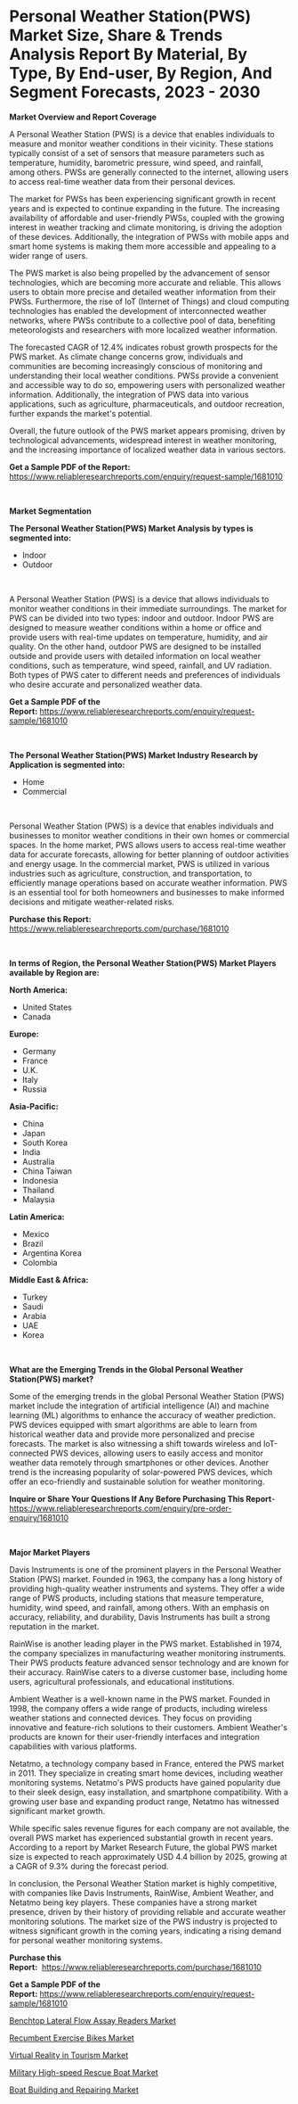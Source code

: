 <p><h1>Personal Weather Station(PWS) Market Size, Share & Trends Analysis Report By Material, By Type, By End-user, By Region, And Segment Forecasts, 2023 - 2030</h1></p><p><strong>Market Overview and Report Coverage</strong></p>
<p><p>A Personal Weather Station (PWS) is a device that enables individuals to measure and monitor weather conditions in their vicinity. These stations typically consist of a set of sensors that measure parameters such as temperature, humidity, barometric pressure, wind speed, and rainfall, among others. PWSs are generally connected to the internet, allowing users to access real-time weather data from their personal devices.</p><p>The market for PWSs has been experiencing significant growth in recent years and is expected to continue expanding in the future. The increasing availability of affordable and user-friendly PWSs, coupled with the growing interest in weather tracking and climate monitoring, is driving the adoption of these devices. Additionally, the integration of PWSs with mobile apps and smart home systems is making them more accessible and appealing to a wider range of users.</p><p>The PWS market is also being propelled by the advancement of sensor technologies, which are becoming more accurate and reliable. This allows users to obtain more precise and detailed weather information from their PWSs. Furthermore, the rise of IoT (Internet of Things) and cloud computing technologies has enabled the development of interconnected weather networks, where PWSs contribute to a collective pool of data, benefiting meteorologists and researchers with more localized weather information.</p><p>The forecasted CAGR of 12.4% indicates robust growth prospects for the PWS market. As climate change concerns grow, individuals and communities are becoming increasingly conscious of monitoring and understanding their local weather conditions. PWSs provide a convenient and accessible way to do so, empowering users with personalized weather information. Additionally, the integration of PWS data into various applications, such as agriculture, pharmaceuticals, and outdoor recreation, further expands the market's potential.</p><p>Overall, the future outlook of the PWS market appears promising, driven by technological advancements, widespread interest in weather monitoring, and the increasing importance of localized weather data in various sectors.</p></p>
<p><strong>Get a Sample PDF of the Report:</strong> <a href="https://www.reliableresearchreports.com/enquiry/request-sample/1681010">https://www.reliableresearchreports.com/enquiry/request-sample/1681010</a></p>
<p>&nbsp;</p>
<p><strong>Market Segmentation</strong></p>
<p><strong>The Personal Weather Station(PWS) Market Analysis by types is segmented into:</strong></p>
<p><ul><li>Indoor</li><li>Outdoor</li></ul></p>
<p>&nbsp;</p>
<p><p>A Personal Weather Station (PWS) is a device that allows individuals to monitor weather conditions in their immediate surroundings. The market for PWS can be divided into two types: indoor and outdoor. Indoor PWS are designed to measure weather conditions within a home or office and provide users with real-time updates on temperature, humidity, and air quality. On the other hand, outdoor PWS are designed to be installed outside and provide users with detailed information on local weather conditions, such as temperature, wind speed, rainfall, and UV radiation. Both types of PWS cater to different needs and preferences of individuals who desire accurate and personalized weather data.</p></p>
<p><strong>Get a Sample PDF of the Report:</strong>&nbsp;<a href="https://www.reliableresearchreports.com/enquiry/request-sample/1681010">https://www.reliableresearchreports.com/enquiry/request-sample/1681010</a></p>
<p>&nbsp;</p>
<p><strong>The Personal Weather Station(PWS) Market Industry Research by Application is segmented into:</strong></p>
<p><ul><li>Home</li><li>Commercial</li></ul></p>
<p>&nbsp;</p>
<p><p>Personal Weather Station (PWS) is a device that enables individuals and businesses to monitor weather conditions in their own homes or commercial spaces. In the home market, PWS allows users to access real-time weather data for accurate forecasts, allowing for better planning of outdoor activities and energy usage. In the commercial market, PWS is utilized in various industries such as agriculture, construction, and transportation, to efficiently manage operations based on accurate weather information. PWS is an essential tool for both homeowners and businesses to make informed decisions and mitigate weather-related risks.</p></p>
<p><strong>Purchase this Report:</strong>&nbsp; <a href="https://www.reliableresearchreports.com/purchase/1681010">https://www.reliableresearchreports.com/purchase/1681010</a></p>
<p>&nbsp;</p>
<p><strong>In terms of Region, the Personal Weather Station(PWS) Market Players available by Region are:</strong></p>
<p>
    <p> <strong> North America: </strong>
        <ul>
            <li>United States</li>
            <li>Canada</li>
        </ul>
        </p> 
    <p> <strong> Europe: </strong>
        <ul>
            <li>Germany</li>
            <li>France</li>
            <li>U.K.</li>
            <li>Italy</li>
            <li>Russia</li>
        </ul>
        </p> 
    <p> <strong> Asia-Pacific: </strong>
        <ul>
            <li>China</li>
            <li>Japan</li>
            <li>South Korea</li>
            <li>India</li>
            <li>Australia</li>
            <li>China Taiwan</li>
            <li>Indonesia</li>
            <li>Thailand</li>
            <li>Malaysia</li>
        </ul>
        </p> 
    <p> <strong> Latin America: </strong>
        <ul>
            <li>Mexico</li>
            <li>Brazil</li>
            <li>Argentina Korea</li>
            <li>Colombia</li>
        </ul>
        </p> 
    <p> <strong> Middle East & Africa: </strong>
        <ul>
            <li>Turkey</li>
            <li>Saudi</li>
            <li>Arabia</li>
            <li>UAE</li>
            <li>Korea</li>
        </ul>
    </p>
    </p>
<p>&nbsp;</p>
<p><strong>What are the Emerging Trends in the Global Personal Weather Station(PWS) market?</strong></p>
<p><p>Some of the emerging trends in the global Personal Weather Station (PWS) market include the integration of artificial intelligence (AI) and machine learning (ML) algorithms to enhance the accuracy of weather prediction. PWS devices equipped with smart algorithms are able to learn from historical weather data and provide more personalized and precise forecasts. The market is also witnessing a shift towards wireless and IoT-connected PWS devices, allowing users to easily access and monitor weather data remotely through smartphones or other devices. Another trend is the increasing popularity of solar-powered PWS devices, which offer an eco-friendly and sustainable solution for weather monitoring.</p></p>
<p><strong>Inquire or Share Your Questions If Any Before Purchasing This Report</strong>- <a href="https://www.reliableresearchreports.com/enquiry/pre-order-enquiry/1681010">https://www.reliableresearchreports.com/enquiry/pre-order-enquiry/1681010</a></p>
<p>&nbsp;</p>
<p><strong>Major Market Players</strong></p>
<p><p>Davis Instruments is one of the prominent players in the Personal Weather Station (PWS) market. Founded in 1963, the company has a long history of providing high-quality weather instruments and systems. They offer a wide range of PWS products, including stations that measure temperature, humidity, wind speed, and rainfall, among others. With an emphasis on accuracy, reliability, and durability, Davis Instruments has built a strong reputation in the market.</p><p>RainWise is another leading player in the PWS market. Established in 1974, the company specializes in manufacturing weather monitoring instruments. Their PWS products feature advanced sensor technology and are known for their accuracy. RainWise caters to a diverse customer base, including home users, agricultural professionals, and educational institutions.</p><p>Ambient Weather is a well-known name in the PWS market. Founded in 1998, the company offers a wide range of products, including wireless weather stations and connected devices. They focus on providing innovative and feature-rich solutions to their customers. Ambient Weather's products are known for their user-friendly interfaces and integration capabilities with various platforms.</p><p>Netatmo, a technology company based in France, entered the PWS market in 2011. They specialize in creating smart home devices, including weather monitoring systems. Netatmo's PWS products have gained popularity due to their sleek design, easy installation, and smartphone compatibility. With a growing user base and expanding product range, Netatmo has witnessed significant market growth.</p><p>While specific sales revenue figures for each company are not available, the overall PWS market has experienced substantial growth in recent years. According to a report by Market Research Future, the global PWS market size is expected to reach approximately USD 4.4 billion by 2025, growing at a CAGR of 9.3% during the forecast period.</p><p>In conclusion, the Personal Weather Station market is highly competitive, with companies like Davis Instruments, RainWise, Ambient Weather, and Netatmo being key players. These companies have a strong market presence, driven by their history of providing reliable and accurate weather monitoring solutions. The market size of the PWS industry is projected to witness significant growth in the coming years, indicating a rising demand for personal weather monitoring systems.</p></p>
<p><strong>Purchase this Report:</strong>&nbsp;&nbsp;<a href="https://www.reliableresearchreports.com/purchase/1681010">https://www.reliableresearchreports.com/purchase/1681010</a></p>
<p></p>
<p><strong>Get a Sample PDF of the Report:</strong>&nbsp;<a href="https://www.reliableresearchreports.com/enquiry/request-sample/1681010">https://www.reliableresearchreports.com/enquiry/request-sample/1681010</a></p>
<p><p><a href="https://www.linkedin.com/pulse/benchtop-lateral-flow-assay-readers-market-size-share-global/">Benchtop Lateral Flow Assay Readers Market</a></p><p><a href="https://github.com/lbird53714/Market-Research-Report-List-1/blob/main/recumbent-exercise-bikes-market.md">Recumbent Exercise Bikes Market</a></p><p><a href="https://medium.com/@yjwzfixtb68151/virtual-reality-in-tourism-market-size-cagr-trends-2024-2030-6e1c729c099a">Virtual Reality in Tourism Market</a></p><p><a href="https://www.linkedin.com/pulse/military-high-speed-rescue-boat-market-research-report/">Military High-speed Rescue Boat Market</a></p><p><a href="https://github.com/pizolina/Market-Research-Report-List-1/blob/main/boat-building-and-repairing-market.md">Boat Building and Repairing Market</a></p></p>